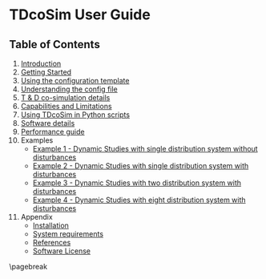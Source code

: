 # TDcoSim User Guide
## Table of Contents

1. [Introduction](user_guide_introduction.md)
2. [Getting Started](user_guide_getting_started.md)
3. [Using the configuration template](user_guide_user_interaction.md)
4. [Understanding the config file](user_guide_understanding_config.md)
4. [T & D co-simulation details](user_guide_cosimulation_details.md)
5. [Capabilities and Limitations](user_guide_capability_and_limitations.md)
7. [Using TDcoSim in Python scripts](user_guide_advanced_usage.md)
8. [Software details](user_guide_software_details.md)
9. [Performance guide](user_guide_performance.md)
9. Examples
    * [Example 1 - Dynamic Studies with single distribution system without disturbances](examples/Example_1_system_state_initialization_test.md)
    * [Example 2 - Dynamic Studies with single distribution system with disturbances](examples/Example_2_test_of_DER_RT_and_trip.md)
    * [Example 3 - Dynamic Studies with two distribution system with disturbances](examples/Example_3_test_of_DER_RT_and_trip.md)
    * [Example 4 - Dynamic Studies with eight distribution system with disturbances](examples/Example_4_test_of_DER_RT_and_trip.md)
10. Appendix
    * [Installation](user_guide_installation.md)
    * [System requirements](user_guide_sys_requirements.md)
    * [References](user_guide_references.md)
    * [Software License](../../LICENSE.md)

\pagebreak
